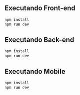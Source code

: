 
## Executando Front-end
```sh
npm install
npm run dev
```
## Executando Back-end
```sh
npm install
npm run dev
```
## Executando Mobile
```sh
npm install
npm run dev
```
